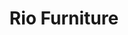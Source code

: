 ---
title: "Rio Furniture"
description: "this is meta description"
draft: false
image : "images/portfolio/work1.jpg"
category: "Existant"
---